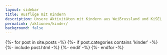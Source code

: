 ```yaml
---
layout: sidebar
title: Ausflüge mit Kindern
description: Unsere Aktivitäten mit Kindern aus Weißrussland und KiSEL aus Lörrach.
permalink: /aktionen/kinder/
background: false
---
```


{%- for post in site.posts -%}
  {%- if post.categories contains 'kinder' -%}
    {%- include post.html -%}
  {%- endif -%}
{%- endfor -%}